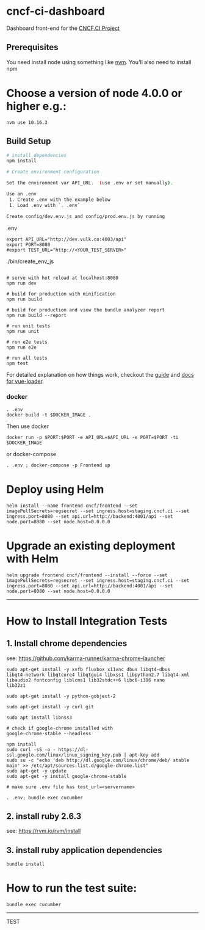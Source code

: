 # cncf-ci-dashboard

<!--
| Master | 
|---|
|[![Build Status](https://gitlab.dev.cncf.ci/cncf/cncf-ci-dashboard/badges/master/pipeline.svg)](https://gitlab.dev.cncf.ci/cncf/cncf-ci-dashboard/pipelines)|
-->


Dashboard front-end for the [CNCF.CI Project](https://github.com/crosscloudci/crosscloudci)

## Prerequisites
You need install node using something like [nvm](https://github.com/creationix/nvm).  You'll
also need to install npm
# Choose a version of node 4.0.0 or higher e.g.:
```
nvm use 10.16.3
```
## Build Setup

``` bash
# install dependencies
npm install

# Create environment configuration 

Set the environment var API_URL.  (use .env or set manually).  

Use an .env
 1. Create .env with the example below
 1. Load .env with `. .env`

Create config/dev.env.js and config/prod.env.js by running
```
.env

```
export API_URL="http://dev.vulk.co:4003/api"
export PORT=8080
#export TEST_URL="http://<YOUR_TEST_SERVER>"
```





./bin/create_env_js

```

# serve with hot reload at localhost:8080
npm run dev

# build for production with minification
npm run build

# build for production and view the bundle analyzer report
npm run build --report

# run unit tests
npm run unit

# run e2e tests
npm run e2e

# run all tests
npm test
```

For detailed explanation on how things work, checkout the [guide](http://vuejs-templates.github.io/webpack/) and [docs for vue-loader](http://vuejs.github.io/vue-loader).

### docker

```
. .env
docker build -t $DOCKER_IMAGE .
```

Then use docker
```
docker run -p $PORT:$PORT -e API_URL=$API_URL -e PORT=$PORT -ti $DOCKER_IMAGE
```

or docker-compose

```
. .env ; docker-compose -p Frontend up 
```

# Deploy using Helm 
```
helm install --name frontend cncf/frontend --set imagePullSecrets=regsecret --set ingress.host=staging.cncf.ci --set ingress.port=8080 --set api.url=http://backend:4001/api --set node.port=8080 --set node.host=0.0.0.0
```

# Upgrade an existing deployment with Helm
```
helm upgrade frontend cncf/frontend --install --force --set imagePullSecrets=regsecret --set ingress.host=staging.cncf.ci --set ingress.port=8080 --set api.url=http://backend:4001/api --set node.port=8080 --set node.host=0.0.0.0
```
---

# How to Install Integration Tests

## 1. Install chrome dependencies
see: https://github.com/karma-runner/karma-chrome-launcher
```
sudo apt-get install -y xvfb fluxbox x11vnc dbus libqt4-dbus                                                                            
libqt4-network libqtcore4 libqtgui4 libxss1 libpython2.7 libqt4-xml                                                                     
libaudio2 fontconfig liblcms1 lib32stdc++6 libc6-i386 nano                                                                              
lib32z1                                                                                                                                 
                                                                                                                                        
sudo apt-get install -y python-gobject-2                                                                                                
                                                                                                                                        
sudo apt-get install -y curl git                                                                                                        

sudo apt install libnss3

# check if google-chrome installed with 
google-chrome-stable --headless
                                                                                                                                        
npm install                                                                                                                             
sudo curl -sS -o - https://dl-ssl.google.com/linux/linux_signing_key.pub | apt-key add
sudo su -c "echo 'deb http://dl.google.com/linux/chrome/deb/ stable main' >> /etc/apt/sources.list.d/google-chrome.list"
sudo apt-get -y update
sudo apt-get -y install google-chrome-stable

# make sure .env file has test_url=<servername>

. .env; bundle exec cucumber
```


## 2. install ruby 2.6.3
see: https://rvm.io/rvm/install

## 3. install ruby application dependencies
```
bundle install
```

# How to run the test suite:
```
bundle exec cucumber
```

---

TEST
